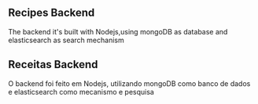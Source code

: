## Recipes Backend
The backend it's built with Nodejs,using mongoDB as database and elasticsearch as search mechanism

## Receitas Backend
O backend foi feito em Nodejs, utilizando mongoDB como banco de dados e elasticsearch como mecanismo e pesquisa
